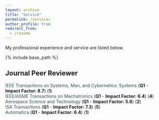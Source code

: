 ```yaml
---
layout: archive
title: "Service"
permalink: /service/
author_profile: true
redirect_from:
  - /resume
---
```


My professional experience and service are listed below.

{% include base_path %}

## Journal Peer Reviewer

<a href="https://ieeexplore.ieee.org/xpl/RecentIssue.jsp?punumber=6221021" style="text-decoration:none; color:#2F4F4F">IEEE Transactions on Systems, Man, and Cybernetics: Systems</a> (**Q1** - **Impact Factor: 8.7**) (**1**) <br>
<a href="https://ieeexplore.ieee.org/xpl/RecentIssue.jsp?punumber=3516" style="text-decoration:none; color:#2F4F4F">IEEE/ASME Transactions on Mechatronics</a> (**Q1** - **Impact Factor: 6.4**) (**4**) <br>
<a href="https://www.sciencedirect.com/journal/aerospace-science-and-technology" style="text-decoration:none; color:#2F4F4F">Aerospace Science and Technology</a> (**Q1** - **Impact Factor: 5.6**) (**2**) <br>
<a href="https://www.journals.elsevier.com/isa-transactions" style="text-decoration:none; color:#2F4F4F">ISA Transactions</a> (**Q1** - **Impact Factor: 7.3**) (**5**) <br>
<a href="https://www.journals.elsevier.com/automatica" style="text-decoration:none; color:#2F4F4F">Automatica</a> (**Q1** - **Impact Factor: 6.4**) (**1**) <br>
